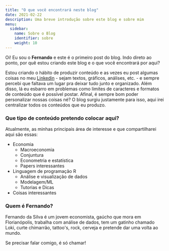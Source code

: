 ```yaml
---
title: "O que você encontrará neste blog"
date: 2021-02-22
description: Uma breve introdução sobre este blog e sobre mim
menu:
  sidebar:
    name: Sobre o Blog
    identifier: sobre
    weight: 10
---
```


Oi! Eu sou o **Fernando** e este é o primeiro post do blog. Indo direto ao ponto, por quê estou criando este blog e o que você encontrará por aqui?

Estou criando o hábito de produzir conteúdo e as vezes eu post algumas coisas no meu [Linkedin](https://www.linkedin.com/in/schoulten) - sejam textos, gráficos,  análises, etc. - e sempre percebi que faltava um lugar pra deixar tudo junto e organizado. Além disso, lá eu esbarro em problemas como limites de caracteres e formatos de conteúdo que é possível postar. Afinal, é sempre bom poder personalizar nossas coisas né? O blog surgiu justamente para isso, aqui irei centralizar todos os conteúdos que eu produzo.

### Que tipo de conteúdo pretendo colocar aqui?

Atualmente, as minhas principais área de interesse e que compartilharei aqui são essas:

* Economia
  * Macroeconomia
  * Conjuntura
  * Econometria e estatística
  * Papers interessantes
* Linguagem de programação R
  * Análise e visualização de dados
  * Modelagem/ML
  * Tutorias e Dicas
* Coisas interessantes

### Quem é Fernando?

Fernando da Silva é um jovem economista, gaúcho que mora em Florianópolis, trabalha com análise de dados, tem um gatinho chamado Loki, curte chimarrão, tattoo's, rock, cerveja e pretende dar uma volta ao mundo.

Se precisar falar comigo, é só chamar!
